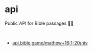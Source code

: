 # api
Public API for Bible passages 📜✨

<br>

* [api.bible.game/mathew+16:1-20/niv]()

<br>

<!-- Note to self: spent many hours thinking about domains, settling on `api.bible.game`
<!-- This is good enough, do not compete with bible-api.com, etc; focus on building a game to develop people's relationship with the bible -->
